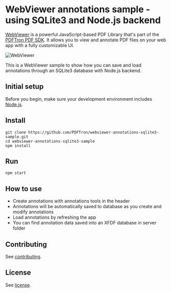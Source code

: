 # WebViewer annotations sample - using SQLite3 and Node.js backend

[WebViewer](https://www.pdftron.com/webviewer) is a powerful JavaScript-based PDF Library that's part of the [PDFTron PDF SDK](https://www.pdftron.com). It allows you to view and annotate PDF files on your web app with a fully customizable UI.

![WebViewer](https://www.pdftron.com/downloads/pl/webviewer-ui.png)

This is a WebViewer sample to show how you can save and load annotations through an SQLite3 database with Node.js backend.

## Initial setup

Before you begin, make sure your development environment includes [Node.js](https://nodejs.org/en/).

## Install

```
git clone https://github.com/PDFTron/webviewer-annotations-sqlite3-sample.git
cd webviewer-annotations-sqlite3-sample
npm install
```

## Run

```
npm start
```

## How to use

- Create annotations with annotations tools in the header
- Annotations will be automatically saved to database as you create and modify annotations
- Load annotations by refreshing the app
- You can find annotation data saved into an XFDF database in server folder

## Contributing

See [contributing](./CONTRIBUTING.md).

## License

See [license](./LICENSE).